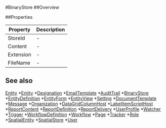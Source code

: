 #BinaryStore
##Overview



##Properties
<table class="table table-condensed table-bordered">
    <thead>
<tr>
<th>Property</th>
<th>Description</th>
</tr>
</thead>
<tbody>
<tr><td>StoreId</td><td> - </td></tr>
<tr><td>Content</td><td> - </td></tr>
<tr><td>Extension</td><td> - </td></tr>
<tr><td>FileName</td><td> - </td></tr>
</tbody></table>



## See also

[Entity](Entity.html)
*[Entity](Entity.html)
*[Designation](Designation.html)
*[EmailTemplate](EmailTemplate.html)
*[AuditTrail](AuditTrail.html)
*[BinaryStore](BinaryStore.html)
*[EntityDefinition](EntityDefinition.html)
*[EntityForm](EntityForm.html)
*[EntityView](EntityView.html)
*[Setting](Setting.html)
*[DocumentTemplate](DocumentTemplate.html)
*[Message](Message.html)
*[Organization](Organization.html)
*[DataGridColumnHost](DataGridColumnHost.html)
*[LabelItemScriptHost](LabelItemScriptHost.html)
*[ReportContent](ReportContent.html)
*[ReportDefinition](ReportDefinition.html)
*[ReportDelivery](ReportDelivery.html)
*[UserProfile](UserProfile.html)
*[Watcher](Watcher.html)
*[Trigger](Trigger.html)
*[WorkflowDefinition](WorkflowDefinition.html)
*[Workflow](Workflow.html)
*[Page](Page.html)
*[Tracker](Tracker.html)
*[Role](Role.html)
*[SpatialEntity](SpatialEntity.html)
*[SpatialStore](SpatialStore.html)
*[User](User.html)